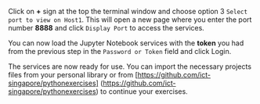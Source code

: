 Click on **+** sign at the top the terminal window and choose option 3 `Select port to view on Host1`. This will open a new page where you enter the port number **8888** and click `Display Port` to access the services. 

You can now load the Jupyter Notebook services with the **token** you had from the previous step in the `Password or Token` field and click Login.

The services are now ready for use. You can import the necessary projects files from your personal library or from [https://github.com/ict-singapore/pythonexercises] (https://github.com/ict-singapore/pythonexercises) to continue your exercises.
